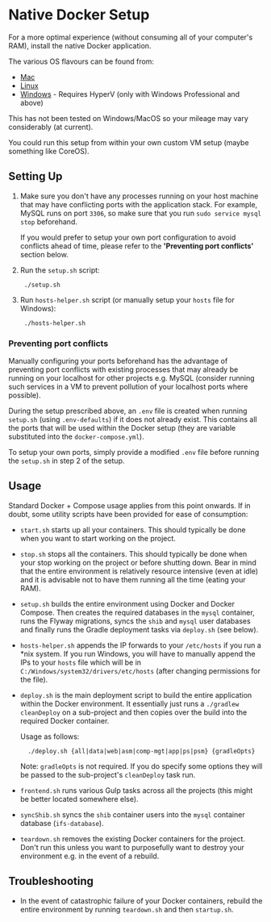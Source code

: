 # Native Docker Setup 

For a more optimal experience (without consuming all of your computer's RAM), install the native Docker application.

The various OS flavours can be found from:

- [Mac](https://docs.docker.com/engine/installation/mac/)
- [Linux](https://docs.docker.com/engine/installation/linux/)
- [Windows](https://docs.docker.com/docker-for-windows/) - Requires HyperV (only with Windows Professional and above)

This has not been tested on Windows/MacOS so your mileage may vary considerably (at current).

You could run this setup from within your own custom VM setup (maybe something like CoreOS). 

## Setting Up

1. Make sure you don't have any processes running on your host machine that may have conflicting ports with the 
application stack. For example, MySQL runs on port `3306`, so make sure that you run `sudo service mysql stop` 
beforehand. 

    If you would prefer to setup your own port configuration to avoid conflicts ahead of time, please refer to the 
**'Preventing port conflicts'** section below.

2. Run the `setup.sh` script:

        ./setup.sh
        
3. Run `hosts-helper.sh` script (or manually setup your `hosts` file for Windows):
        
        ./hosts-helper.sh
        
### Preventing port conflicts

Manually configuring your ports beforehand has the advantage of preventing port conflicts with existing processes that 
may already be running on your localhost for other projects e.g. MySQL (consider running such services in a VM to 
prevent pollution of your localhost ports where possible).

During the setup prescribed above, an `.env` file is created when running `setup.sh` (using `.env-defaults`) if it does 
not already exist. This contains all the ports that will be used within the Docker setup (they are variable substituted 
into the `docker-compose.yml`).

To setup your own ports, simply provide a modified `.env` file before running the `setup.sh` in step 2 of the setup.
        
## Usage

Standard Docker + Compose usage applies from this point onwards. If in doubt, some utility scripts have been provided 
for ease of consumption:

- `start.sh` starts up all your containers. This should typically be done when you want to start working on the project. 

- `stop.sh` stops all the containers. This should typically be done when your stop working on the project or 
before shutting down. Bear in mind that the entire environment is relatively resource intensive (even at idle) and it 
is advisable not to have them running all the time (eating your RAM).

- `setup.sh` builds the entire environment using Docker and Docker Compose. Then creates the required databases in the 
 `mysql` container, runs the Flyway migrations, syncs the `shib` and `mysql` user databases and finally runs the 
  Gradle deployment tasks via `deploy.sh` (see below).
    
- `hosts-helper.sh` appends the IP forwards to your `/etc/hosts` if you run a *nix system. If you run Windows, you will 
have to manually append the IPs to your `hosts` file which will be in `C:/Windows/system32/drivers/etc/hosts` (after 
changing permissions for the file). 

- `deploy.sh` is the main deployment script to build the entire application within the Docker environment. It 
essentially just runs a `./gradlew cleanDeploy` on a sub-project and then copies over the build into the required 
Docker container.
    
    Usage as follows:

        ./deploy.sh {all|data|web|asm|comp-mgt|app|ps|psm} {gradleOpts}
        
    Note: `gradleOpts` is not required. If you do specify some options they will be passed to the sub-project's 
    `cleanDeploy` task run.
    
- `frontend.sh` runs various Gulp tasks across all the projects (this might be better located somewhere else).
    
- `syncShib.sh` syncs the `shib` container users into the `mysql` container database (`ifs-database`).

- `teardown.sh` removes the existing Docker containers for the project. Don't run this unless you want to purposefully
want to destroy your environment e.g. in the event of a rebuild.

## Troubleshooting

 - In the event of catastrophic failure of your Docker containers, rebuild the entire environment by running 
 `teardown.sh` and then `startup.sh`.